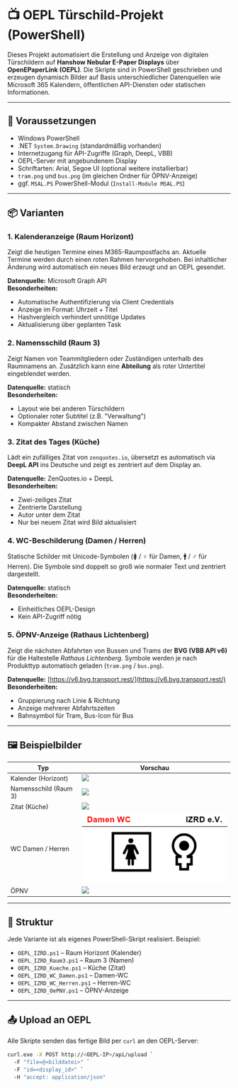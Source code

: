 # 📺 OEPL Türschild-Projekt (PowerShell)

Dieses Projekt automatisiert die Erstellung und Anzeige von digitalen Türschildern auf **Hanshow Nebular E-Paper Displays** über **OpenEPaperLink (OEPL)**. Die Skripte sind in PowerShell geschrieben und erzeugen dynamisch Bilder auf Basis unterschiedlicher Datenquellen wie Microsoft 365 Kalendern, öffentlichen API-Diensten oder statischen Informationen.

---

## 🔧 Voraussetzungen

- Windows PowerShell
- .NET `System.Drawing` (standardmäßig vorhanden)
- Internetzugang für API-Zugriffe (Graph, DeepL, VBB)
- OEPL-Server mit angebundenem Display
- Schriftarten: Arial, Segoe UI (optional weitere installierbar)
- `tram.png` und `bus.png` (im gleichen Ordner für ÖPNV-Anzeige)
- ggf. `MSAL.PS` PowerShell-Modul (`Install-Module MSAL.PS`)

---

## 📦 Varianten

### 1. **Kalenderanzeige (Raum Horizont)**
Zeigt die heutigen Termine eines M365-Raumpostfachs an. Aktuelle Termine werden durch einen roten Rahmen hervorgehoben. Bei inhaltlicher Änderung wird automatisch ein neues Bild erzeugt und an OEPL gesendet.

**Datenquelle:** Microsoft Graph API  
**Besonderheiten:**
- Automatische Authentifizierung via Client Credentials
- Anzeige im Format: Uhrzeit + Titel
- Hashvergleich verhindert unnötige Updates
- Aktualisierung über geplanten Task

### 2. **Namensschild (Raum 3)**
Zeigt Namen von Teammitgliedern oder Zuständigen unterhalb des Raumnamens an. Zusätzlich kann eine **Abteilung** als roter Untertitel eingeblendet werden.

**Datenquelle:** statisch  
**Besonderheiten:**
- Layout wie bei anderen Türschildern
- Optionaler roter Subtitel (z.B. "Verwaltung")
- Kompakter Abstand zwischen Namen

### 3. **Zitat des Tages (Küche)**
Lädt ein zufälliges Zitat von `zenquotes.io`, übersetzt es automatisch via **DeepL API** ins Deutsche und zeigt es zentriert auf dem Display an.

**Datenquelle:** ZenQuotes.io + DeepL  
**Besonderheiten:**
- Zwei-zeiliges Zitat
- Zentrierte Darstellung
- Autor unter dem Zitat
- Nur bei neuem Zitat wird Bild aktualisiert

### 4. **WC-Beschilderung (Damen / Herren)**
Statische Schilder mit Unicode-Symbolen (🚺 / ♀ für Damen, 🚹 / ♂ für Herren). Die Symbole sind doppelt so groß wie normaler Text und zentriert dargestellt.

**Datenquelle:** statisch  
**Besonderheiten:**
- Einheitliches OEPL-Design
- Kein API-Zugriff nötig

### 5. **ÖPNV-Anzeige (Rathaus Lichtenberg)**
Zeigt die nächsten Abfahrten von Bussen und Trams der **BVG (VBB API v6)** für die Haltestelle *Rathaus Lichtenberg*. Symbole werden je nach Produkttyp automatisch geladen (`tram.png` / `bus.png`).

**Datenquelle:** [https://v6.bvg.transport.rest/](https://v6.bvg.transport.rest/)  
**Besonderheiten:**
- Gruppierung nach Linie & Richtung
- Anzeige mehrerer Abfahrtszeiten
- Bahnsymbol für Tram, Bus-Icon für Bus

---

## 🖼 Beispielbilder

| Typ                     | Vorschau                             |
|--------------------------|--------------------------------------|
| Kalender (Horizont)      | ![](./example_horizont.png)          |
| Namensschild (Raum 3)    | ![](./example_raum3.png)             |
| Zitat (Küche)            | ![](./example_kueche.png)            |
| WC Damen / Herren        | ![](./example_wc_damen.png)         |
| ÖPNV                    | ![](./example_opnv.png)              |

---

## 🧠 Struktur

Jede Variante ist als eigenes PowerShell-Skript realisiert. Beispiel:
- `OEPL_IZRD.ps1` – Raum Horizont (Kalender)
- `OEPL_IZRD_Raum3.ps1` – Raum 3 (Namen)
- `OEPL_IZRD_Kueche.ps1` – Küche (Zitat)
- `OEPL_IZRD_WC_Damen.ps1` – Damen-WC
- `OEPL_IZRD_WC_Herren.ps1` – Herren-WC
- `OEPL_IZRD_OePNV.ps1` – ÖPNV-Anzeige

---

## 📤 Upload an OEPL

Alle Skripte senden das fertige Bild per `curl` an den OEPL-Server:

```bash
curl.exe -X POST http://<OEPL-IP>/api/upload `
  -F "file=@<bilddatei>" `
  -F "id=<display_id>" `
  -H "accept: application/json"
